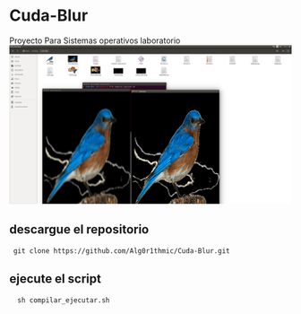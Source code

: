 

# Cuda-Blur
Proyecto Para Sistemas operativos laboratorio
![alt text](https://github.com/Alg0r1thmic/Cuda-Blur/blob/master/prueba.png)

## descargue el repositorio 
```shell
 git clone https://github.com/Alg0r1thmic/Cuda-Blur.git
```
## ejecute el script

```shell
  sh compilar_ejecutar.sh
```
